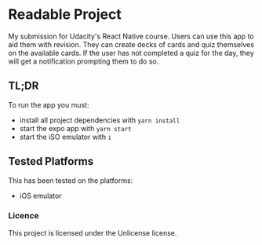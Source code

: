 # Readable Project

My submission for Udacity's React Native course. Users can use this app to aid them with revision. They can create decks of cards and quiz themselves on the available cards. If the user has not completed a quiz for the day, they will get a notification prompting them to do so.

## TL;DR

To run the app you must:

* install all project dependencies with `yarn install`
* start the expo app with `yarn start`
* start the iSO emulator with `i`

## Tested Platforms

This has been tested on the platforms:

* iOS emulator

### Licence

This project is licensed under the Unlicense license.
